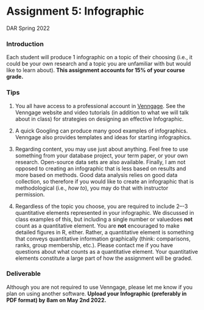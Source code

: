 Assignment 5: Infographic
================
DAR
Spring 2022

### Introduction

Each student will produce 1 infographic on a topic of their choosing
(i.e., it could be your own research and a topic you are unfamiliar with
but would like to learn about). **This assignment accounts for 15% of
your course grade.**

### Tips

1.  You all have access to a professional account in
    [Venngage](https://venngage.com/). See the Venngage website and
    video tutorials (in addition to what we will talk about in class)
    for strategies on designing an effective Infographic.

2.  A quick Googling can produce many good examples of infographics.
    Venngage also provides templates and ideas for starting
    infographics.

3.  Regarding content, you may use just about anything. Feel free to use
    something from your database project, your term paper, or your own
    research. Open-source data sets are also available. Finally, I am
    not opposed to creating an infographic that is less based on results
    and more based on methods. Good data analysis relies on good data
    collection, so therefore if you would like to create an infographic
    that is methodological (i.e., *how to*), you may do that with
    instructor permission.

4.  Regardless of the topic you choose, you are required to include 2–-3
    quantitative elements represented in your infographic. We discussed
    in class examples of this, but including a single number or
    valuedoes **not** count as a quantitative element. You are **not**
    encouraged to make detailed figures in R, either. Rather, a
    quantitative element is something that conveys quantitative
    information graphically (think: comparisons, ranks, group
    membership, etc.). Please contact me if you have questions about
    what counts as a quantitative element. Your quantitative elements
    constitute a large part of how the assignment will be graded.

### Deliverable

Although you are not required to use Venngage, please let me know if you
plan on using another software. **Upload your Infographic (preferably in
PDF format) by 8am on May 2nd 2022.**
